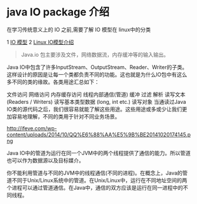 # java IO package 介绍

在学习传统意义上的 IO 之前,需要了解 IO 模型在 linux中的分类

1 [IO 模型]( http://dwz.cn/5y4130)
2 [Linux IO模型介绍 ](https://segmentfault.com/a/1190000003063859)


>Java.io 包主要涉及文件，网络数据流，内存缓冲等的输入输出。

Java IO中包含了许多InputStream、OutputStream、Reader、Writer的子类。这样设计的原因是让每一个类都负责不同的功能。这也就是为什么IO包中有这么多不同的类的缘故。各类用途汇总如下：

文件访问
网络访问
内存缓存访问
线程内部通信(管道)
缓冲
过滤
解析
读写文本 (Readers / Writers)
读写基本类型数据 (long, int etc.)
读写对象
当通读过Java IO类的源代码之后，我们很容易就能了解这些用途。这些用途或多或少让我们更加容易地理解，不同的类用于针对不同业务场景。

http://ifeve.com/wp-content/uploads/2014/10/QQ%E6%88%AA%E5%9B%BE20141020174145.png


Java IO中的管道为运行在同一个JVM中的两个线程提供了通信的能力。所以管道也可以作为数据源以及目标媒介。

你不能利用管道与不同的JVM中的线程通信(不同的进程)。在概念上，Java的管道不同于Unix/Linux系统中的管道。在Unix/Linux中，运行在不同地址空间的两个进程可以通过管道通信。在Java中，通信的双方应该是运行在同一进程中的不同线程。
